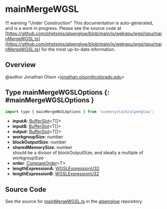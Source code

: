 # mainMergeWGSL

!!! warning "Under Construction"
    This documentation is auto-generated, and is a work in progress. Please see the source code at
    [https://github.com/phetsims/alpenglow/blob/main/js/webgpu/wgsl/gpu/mainMergeWGSL.ts](https://github.com/phetsims/alpenglow/blob/main/js/webgpu/wgsl/gpu/mainMergeWGSL.ts) for the most up-to-date information.

## Overview

@author Jonathan Olson &lt;jonathan.olson@colorado.edu&gt;

## Type mainMergeWGSLOptions {: #mainMergeWGSLOptions }


```js
import type { mainMergeWGSLOptions } from 'scenerystack/alpenglow';
```


- **inputA**: [BufferSlot](../alpenglow/BufferSlot.md)&lt;T[]&gt;
- **inputB**: [BufferSlot](../alpenglow/BufferSlot.md)&lt;T[]&gt;
- **output**: [BufferSlot](../alpenglow/BufferSlot.md)&lt;T[]&gt;
- **workgroupSize**: <span style="color: hsla(calc(var(--md-hue) + 180deg),80%,40%,1);">number</span>
- **blockOutputSize**: <span style="color: hsla(calc(var(--md-hue) + 180deg),80%,40%,1);">number</span>
- **sharedMemorySize**: <span style="color: hsla(calc(var(--md-hue) + 180deg),80%,40%,1);">number</span>
<br>  should be a divisor of blockOutputSize, and ideally a multiple of workgroupSize
- **order**: [CompareOrder](../alpenglow/ConcreteType.md#CompareOrder)&lt;T&gt;
- **lengthExpressionA**: [WGSLExpressionU32](../alpenglow/WGSLString.md#WGSLExpressionU32)
- **lengthExpressionB**: [WGSLExpressionU32](../alpenglow/WGSLString.md#WGSLExpressionU32)




## Source Code

See the source for [mainMergeWGSL.ts](https://github.com/phetsims/alpenglow/blob/main/js/webgpu/wgsl/gpu/mainMergeWGSL.ts) in the [alpenglow](https://github.com/phetsims/alpenglow) repository.

